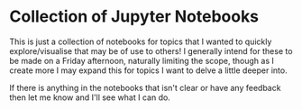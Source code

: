# Collection of Jupyter Notebooks

This is just a collection of notebooks for topics that I wanted to quickly explore/visualise that may be of use to others! I generally intend for these to be made on a Friday afternoon, naturally limiting the scope, though as I create more I may expand this for topics I want to delve a little deeper into.

If there is anything in the notebooks that isn't clear or have any feedback then let me know and I'll see what I can do.
